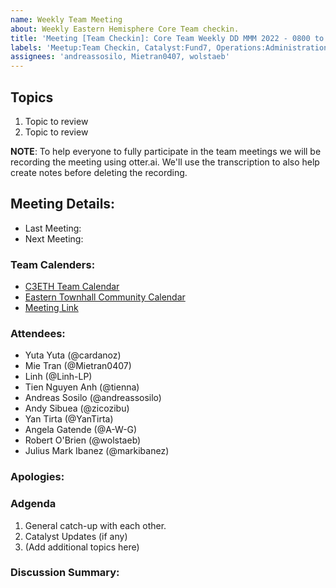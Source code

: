 ```yaml
---
name: Weekly Team Meeting
about: Weekly Eastern Hemisphere Core Team checkin.
title: 'Meeting [Team Checkin]: Core Team Weekly DD MMM 2022 - 0800 to 1000 UTC'
labels: 'Meetup:Team Checkin, Catalyst:Fund7, Operations:Administration'
assignees: 'andreassosilo, Mietran0407, wolstaeb'
---
```

## Topics

1. Topic to review
2. Topic to review

**NOTE**: To help everyone to fully participate in the team meetings we will be recording the meeting using otter.ai. We'll use the transcription to also help create notes before deleting the recording.

## Meeting Details:

- Last Meeting:   
- Next Meeting:  
### Team Calenders:

- [C3ETH Team Calendar](https://calendar.google.com/calendar/embed?src=2g3h5vj0cui84imibn6bpa4tr4%40group.calendar.google.com&ctz=Etc%2FGMT)
- [Eastern Townhall Community Calendar](https://calendar.google.com/calendar/embed?src=kg3go90c7fu4jr1fsqk00h43b4%40group.calendar.google.com&ctz=Etc%2FGMT)
- [Meeting Link](https://us02web.zoom.us/j/89664896982?pwd=RDlQNDRYTlZFZWVDWklvcXBqeFM0UT09)

### Attendees:

- Yuta Yuta (@cardanoz)
- Mie Tran (@Mietran0407)
- Linh (@Linh-LP)
- Tien Nguyen Anh (@tienna)
- Andreas Sosilo (@andreassosilo) 
- Andy Sibuea (@zicozibu)
- Yan Tirta (@YanTirta)
- Angela Gatende (@A-W-G)
- Robert O'Brien (@wolstaeb)
- Julius Mark Ibanez (@markibanez)

### Apologies:

### Adgenda

1. General catch-up with each other.
2. Catalyst Updates (if any)
3. (Add additional topics here)

### Discussion Summary:
